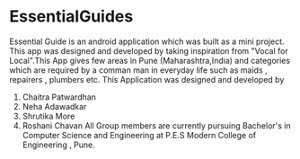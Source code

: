 # EssentialGuides
Essential Guide is an android application which was built as a mini project. This app was designed and developed by taking inspiration from "Vocal for Local".This App gives few areas in Pune (Maharashtra,India) and categories which are required by a comman man in everyday life such as maids , repairers , plumbers etc. 
This Application was designed and developed by 
1. Chaitra Patwardhan
2. Neha Adawadkar 
3. Shrutika More
4. Roshani Chavan
All Group members are currently pursuing Bachelor's in Computer Science and Engineering at P.E.S Modern College of Engineering , Pune.
